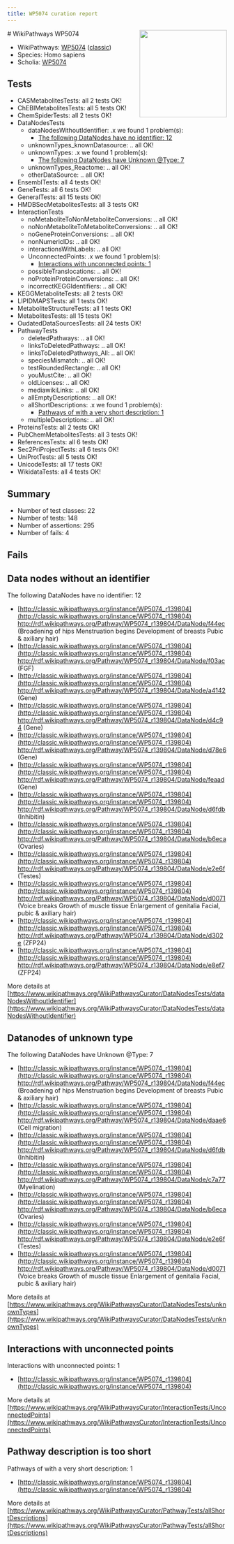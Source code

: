 ```yaml
---
title: WP5074 curation report
---
```


<img style="float: right; width: 200px" src="https://upload.wikimedia.org/wikipedia/commons/thumb/8/83/Wplogo_with_text_500.png/640px-Wplogo_with_text_500.png" />
# WikiPathways WP5074

* WikiPathways: [WP5074](https://wikipathways.org/pathways/WP5074) ([classic](https://classic.wikipathways.org/instance/WP5074))
* Species: Homo sapiens
* Scholia: [WP5074](https://scholia.toolforge.org/wikipathways/WP5074)
## Tests
* CASMetabolitesTests: all 2 tests OK!
* ChEBIMetabolitesTests: all 5 tests OK!
* ChemSpiderTests: all 2 tests OK!
* DataNodesTests
    * dataNodesWithoutIdentifier: .x we found 1 problem(s):
        * [The following DataNodes have no identifier: 12](#8792c492)
    * unknownTypes_knownDatasource: .. all OK!
    * unknownTypes: .x we found 1 problem(s):
        * [The following DataNodes have Unknown @Type: 7](#839973e5)
    * unknownTypes_Reactome: .. all OK!
    * otherDataSource: .. all OK!
* EnsemblTests: all 4 tests OK!
* GeneTests: all 6 tests OK!
* GeneralTests: all 15 tests OK!
* HMDBSecMetabolitesTests: all 3 tests OK!
* InteractionTests
    * noMetaboliteToNonMetaboliteConversions: .. all OK!
    * noNonMetaboliteToMetaboliteConversions: .. all OK!
    * noGeneProteinConversions: .. all OK!
    * nonNumericIDs: .. all OK!
    * interactionsWithLabels: .. all OK!
    * UnconnectedPoints: .x we found 1 problem(s):
        * [Interactions with unconnected points: 1](#35a61ad9)
    * possibleTranslocations: .. all OK!
    * noProteinProteinConversions: .. all OK!
    * incorrectKEGGIdentifiers: .. all OK!
* KEGGMetaboliteTests: all 2 tests OK!
* LIPIDMAPSTests: all 1 tests OK!
* MetaboliteStructureTests: all 1 tests OK!
* MetabolitesTests: all 15 tests OK!
* OudatedDataSourcesTests: all 24 tests OK!
* PathwayTests
    * deletedPathways: .. all OK!
    * linksToDeletedPathways: .. all OK!
    * linksToDeletedPathways_All: .. all OK!
    * speciesMismatch: .. all OK!
    * testRoundedRectangle: .. all OK!
    * youMustCite: .. all OK!
    * oldLicenses: .. all OK!
    * mediawikiLinks: .. all OK!
    * allEmptyDescriptions: .. all OK!
    * allShortDescriptions: .x we found 1 problem(s):
        * [Pathways of with a very short description: 1](#9b455f1f)
    * multipleDescriptions: .. all OK!
* ProteinsTests: all 2 tests OK!
* PubChemMetabolitesTests: all 3 tests OK!
* ReferencesTests: all 6 tests OK!
* Sec2PriProjectTests: all 6 tests OK!
* UniProtTests: all 5 tests OK!
* UnicodeTests: all 17 tests OK!
* WikidataTests: all 4 tests OK!


## Summary

* Number of test classes: 22
* Number of tests: 148
* Number of assertions: 295
* Number of fails: 4

## Fails

<a name="8792c492" />

## Data nodes without an identifier

The following DataNodes have no identifier: 12

* [http://classic.wikipathways.org/instance/WP5074_r139804](http://classic.wikipathways.org/instance/WP5074_r139804) http://rdf.wikipathways.org/Pathway/WP5074_r139804/DataNode/f44ec (Broadening of hips
Menstruation begins
Development of breasts
Pubic & axiliary hair)
* [http://classic.wikipathways.org/instance/WP5074_r139804](http://classic.wikipathways.org/instance/WP5074_r139804) http://rdf.wikipathways.org/Pathway/WP5074_r139804/DataNode/f03ac (FGF)
* [http://classic.wikipathways.org/instance/WP5074_r139804](http://classic.wikipathways.org/instance/WP5074_r139804) http://rdf.wikipathways.org/Pathway/WP5074_r139804/DataNode/a4142 (Gene)
* [http://classic.wikipathways.org/instance/WP5074_r139804](http://classic.wikipathways.org/instance/WP5074_r139804) http://rdf.wikipathways.org/Pathway/WP5074_r139804/DataNode/d4c94 (Gene)
* [http://classic.wikipathways.org/instance/WP5074_r139804](http://classic.wikipathways.org/instance/WP5074_r139804) http://rdf.wikipathways.org/Pathway/WP5074_r139804/DataNode/d78e6 (Gene)
* [http://classic.wikipathways.org/instance/WP5074_r139804](http://classic.wikipathways.org/instance/WP5074_r139804) http://rdf.wikipathways.org/Pathway/WP5074_r139804/DataNode/feaad (Gene)
* [http://classic.wikipathways.org/instance/WP5074_r139804](http://classic.wikipathways.org/instance/WP5074_r139804) http://rdf.wikipathways.org/Pathway/WP5074_r139804/DataNode/d6fdb (Inhibitin)
* [http://classic.wikipathways.org/instance/WP5074_r139804](http://classic.wikipathways.org/instance/WP5074_r139804) http://rdf.wikipathways.org/Pathway/WP5074_r139804/DataNode/b6eca (Ovaries)
* [http://classic.wikipathways.org/instance/WP5074_r139804](http://classic.wikipathways.org/instance/WP5074_r139804) http://rdf.wikipathways.org/Pathway/WP5074_r139804/DataNode/e2e6f (Testes)
* [http://classic.wikipathways.org/instance/WP5074_r139804](http://classic.wikipathways.org/instance/WP5074_r139804) http://rdf.wikipathways.org/Pathway/WP5074_r139804/DataNode/d0071 (Voice breaks
Growth of muscle tissue
Enlargement of genitalia
Facial, pubic & axiliary hair)
* [http://classic.wikipathways.org/instance/WP5074_r139804](http://classic.wikipathways.org/instance/WP5074_r139804) http://rdf.wikipathways.org/Pathway/WP5074_r139804/DataNode/d302e (ZFP24)
* [http://classic.wikipathways.org/instance/WP5074_r139804](http://classic.wikipathways.org/instance/WP5074_r139804) http://rdf.wikipathways.org/Pathway/WP5074_r139804/DataNode/e8ef7 (ZFP24)


More details at [https://www.wikipathways.org/WikiPathwaysCurator/DataNodesTests/dataNodesWithoutIdentifier](https://www.wikipathways.org/WikiPathwaysCurator/DataNodesTests/dataNodesWithoutIdentifier)

<a name="839973e5" />

## Datanodes of unknown type

The following DataNodes have Unknown @Type: 7

* [http://classic.wikipathways.org/instance/WP5074_r139804](http://classic.wikipathways.org/instance/WP5074_r139804) http://rdf.wikipathways.org/Pathway/WP5074_r139804/DataNode/f44ec (Broadening of hips
Menstruation begins
Development of breasts
Pubic & axiliary hair)
* [http://classic.wikipathways.org/instance/WP5074_r139804](http://classic.wikipathways.org/instance/WP5074_r139804) http://rdf.wikipathways.org/Pathway/WP5074_r139804/DataNode/daae6 (Cell migration)
* [http://classic.wikipathways.org/instance/WP5074_r139804](http://classic.wikipathways.org/instance/WP5074_r139804) http://rdf.wikipathways.org/Pathway/WP5074_r139804/DataNode/d6fdb (Inhibitin)
* [http://classic.wikipathways.org/instance/WP5074_r139804](http://classic.wikipathways.org/instance/WP5074_r139804) http://rdf.wikipathways.org/Pathway/WP5074_r139804/DataNode/c7a77 (Myelination)
* [http://classic.wikipathways.org/instance/WP5074_r139804](http://classic.wikipathways.org/instance/WP5074_r139804) http://rdf.wikipathways.org/Pathway/WP5074_r139804/DataNode/b6eca (Ovaries)
* [http://classic.wikipathways.org/instance/WP5074_r139804](http://classic.wikipathways.org/instance/WP5074_r139804) http://rdf.wikipathways.org/Pathway/WP5074_r139804/DataNode/e2e6f (Testes)
* [http://classic.wikipathways.org/instance/WP5074_r139804](http://classic.wikipathways.org/instance/WP5074_r139804) http://rdf.wikipathways.org/Pathway/WP5074_r139804/DataNode/d0071 (Voice breaks
Growth of muscle tissue
Enlargement of genitalia
Facial, pubic & axiliary hair)


More details at [https://www.wikipathways.org/WikiPathwaysCurator/DataNodesTests/unknownTypes](https://www.wikipathways.org/WikiPathwaysCurator/DataNodesTests/unknownTypes)

<a name="35a61ad9" />

## Interactions with unconnected points

Interactions with unconnected points: 1

* [http://classic.wikipathways.org/instance/WP5074_r139804](http://classic.wikipathways.org/instance/WP5074_r139804)


More details at [https://www.wikipathways.org/WikiPathwaysCurator/InteractionTests/UnconnectedPoints](https://www.wikipathways.org/WikiPathwaysCurator/InteractionTests/UnconnectedPoints)

<a name="9b455f1f" />

## Pathway description is too short

Pathways of with a very short description: 1

* [http://classic.wikipathways.org/instance/WP5074_r139804](http://classic.wikipathways.org/instance/WP5074_r139804)

More details at [https://www.wikipathways.org/WikiPathwaysCurator/PathwayTests/allShortDescriptions](https://www.wikipathways.org/WikiPathwaysCurator/PathwayTests/allShortDescriptions)

